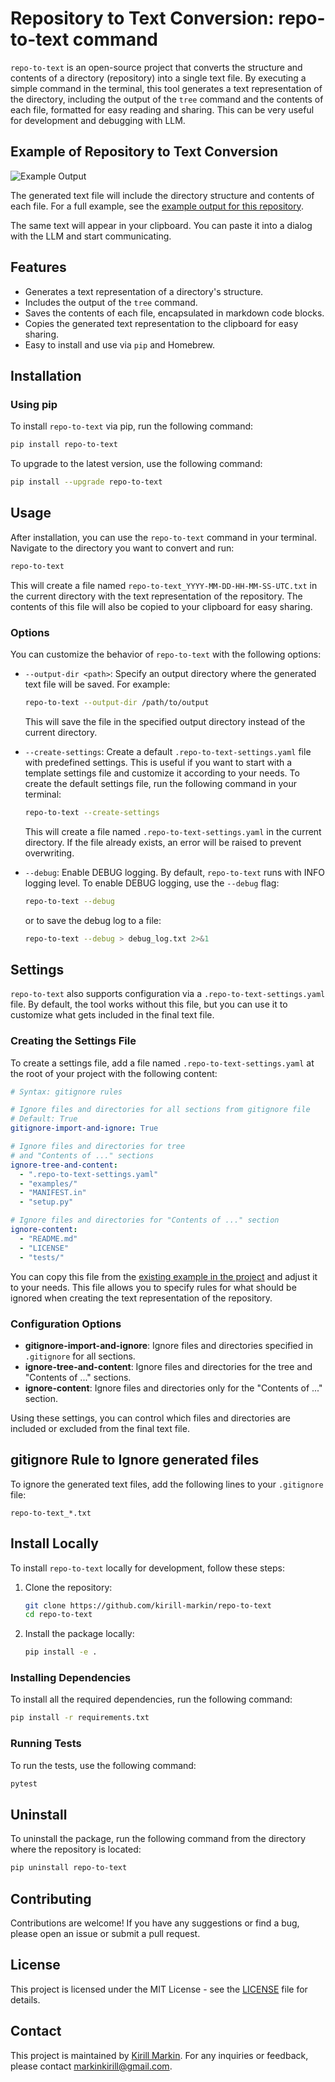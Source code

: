 # Repository to Text Conversion: repo-to-text command

`repo-to-text` is an open-source project that converts the structure and contents of a directory (repository) into a single text file. By executing a simple command in the terminal, this tool generates a text representation of the directory, including the output of the `tree` command and the contents of each file, formatted for easy reading and sharing. This can be very useful for development and debugging with LLM.

## Example of Repository to Text Conversion

![Example Output](https://raw.githubusercontent.com/kirill-markin/repo-to-text/main/examples/screenshot-demo.jpg)

The generated text file will include the directory structure and contents of each file. For a full example, see the [example output for this repository](https://github.com/kirill-markin/repo-to-text/blob/main/examples/example_repo-to-text_2024-06-09-08-06-31-UTC.txt).

The same text will appear in your clipboard. You can paste it into a dialog with the LLM and start communicating.

## Features

- Generates a text representation of a directory's structure.
- Includes the output of the `tree` command.
- Saves the contents of each file, encapsulated in markdown code blocks.
- Copies the generated text representation to the clipboard for easy sharing.
- Easy to install and use via `pip` and Homebrew.

## Installation

### Using pip

To install `repo-to-text` via pip, run the following command:

```bash
pip install repo-to-text
```

To upgrade to the latest version, use the following command:

```bash
pip install --upgrade repo-to-text
```

## Usage

After installation, you can use the `repo-to-text` command in your terminal. Navigate to the directory you want to convert and run:

```bash
repo-to-text
```

This will create a file named `repo-to-text_YYYY-MM-DD-HH-MM-SS-UTC.txt` in the current directory with the text representation of the repository. The contents of this file will also be copied to your clipboard for easy sharing.

### Options

You can customize the behavior of `repo-to-text` with the following options:

- `--output-dir <path>`: Specify an output directory where the generated text file will be saved. For example:

  ```bash
  repo-to-text --output-dir /path/to/output
  ```
  
  This will save the file in the specified output directory instead of the current directory.

- `--create-settings`: Create a default `.repo-to-text-settings.yaml` file with predefined settings. This is useful if you want to start with a template settings file and customize it according to your needs. To create the default settings file, run the following command in your terminal:

  ```bash
  repo-to-text --create-settings
  ```

  This will create a file named `.repo-to-text-settings.yaml` in the current directory. If the file already exists, an error will be raised to prevent overwriting.

- `--debug`: Enable DEBUG logging. By default, `repo-to-text` runs with INFO logging level. To enable DEBUG logging, use the `--debug` flag:

  ```bash
  repo-to-text --debug
  ```

  or to save the debug log to a file:

  ```bash
  repo-to-text --debug > debug_log.txt 2>&1
  ```

## Settings

`repo-to-text` also supports configuration via a `.repo-to-text-settings.yaml` file. By default, the tool works without this file, but you can use it to customize what gets included in the final text file.

### Creating the Settings File

To create a settings file, add a file named `.repo-to-text-settings.yaml` at the root of your project with the following content:

```yaml
# Syntax: gitignore rules

# Ignore files and directories for all sections from gitignore file
# Default: True
gitignore-import-and-ignore: True

# Ignore files and directories for tree
# and "Contents of ..." sections
ignore-tree-and-content:
  - ".repo-to-text-settings.yaml"
  - "examples/"
  - "MANIFEST.in"
  - "setup.py"

# Ignore files and directories for "Contents of ..." section
ignore-content:
  - "README.md"
  - "LICENSE"
  - "tests/"
```

You can copy this file from the [existing example in the project](https://github.com/kirill-markin/repo-to-text/blob/main/.repo-to-text-settings.yaml) and adjust it to your needs. This file allows you to specify rules for what should be ignored when creating the text representation of the repository.

### Configuration Options

- **gitignore-import-and-ignore**: Ignore files and directories specified in `.gitignore` for all sections.
- **ignore-tree-and-content**: Ignore files and directories for the tree and "Contents of ..." sections.
- **ignore-content**: Ignore files and directories only for the "Contents of ..." section.

Using these settings, you can control which files and directories are included or excluded from the final text file.

## gitignore Rule to Ignore generated files

To ignore the generated text files, add the following lines to your `.gitignore` file:

```gitignore
repo-to-text_*.txt
```

## Install Locally

To install `repo-to-text` locally for development, follow these steps:

1. Clone the repository:

    ```bash
    git clone https://github.com/kirill-markin/repo-to-text
    cd repo-to-text
    ```

2. Install the package locally:

    ```bash
    pip install -e .
    ```

### Installing Dependencies

To install all the required dependencies, run the following command:

```bash
pip install -r requirements.txt
```

### Running Tests

To run the tests, use the following command:

```bash
pytest
```

## Uninstall

To uninstall the package, run the following command from the directory where the repository is located:

```bash
pip uninstall repo-to-text
```

## Contributing

Contributions are welcome! If you have any suggestions or find a bug, please open an issue or submit a pull request.

## License

This project is licensed under the MIT License - see the [LICENSE](https://github.com/kirill-markin/repo-to-text/blob/main/LICENSE) file for details.

## Contact

This project is maintained by [Kirill Markin](https://github.com/kirill-markin). For any inquiries or feedback, please contact [markinkirill@gmail.com](mailto:markinkirill@gmail.com).
